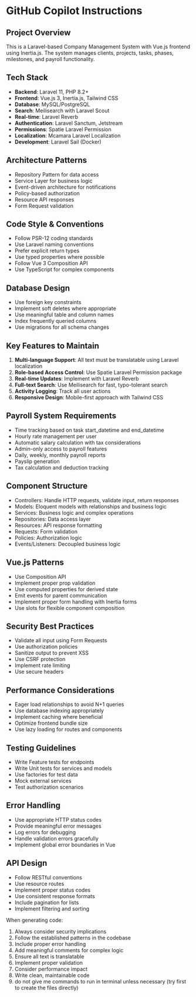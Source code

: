 # GitHub Copilot Instructions

## Project Overview

This is a Laravel-based Company Management System with Vue.js frontend using Inertia.js. The system manages clients, projects, tasks, phases, milestones, and payroll functionality.

## Tech Stack

- **Backend**: Laravel 11, PHP 8.2+
- **Frontend**: Vue.js 3, Inertia.js, Tailwind CSS
- **Database**: MySQL/PostgreSQL
- **Search**: Meilisearch with Laravel Scout
- **Real-time**: Laravel Reverb
- **Authentication**: Laravel Sanctum, Jetstream
- **Permissions**: Spatie Laravel Permission
- **Localization**: Mcamara Laravel Localization
- **Development**: Laravel Sail (Docker)

## Architecture Patterns

- Repository Pattern for data access
- Service Layer for business logic
- Event-driven architecture for notifications
- Policy-based authorization
- Resource API responses
- Form Request validation

## Code Style & Conventions

- Follow PSR-12 coding standards
- Use Laravel naming conventions
- Prefer explicit return types
- Use typed properties where possible
- Follow Vue 3 Composition API
- Use TypeScript for complex components

## Database Design

- Use foreign key constraints
- Implement soft deletes where appropriate
- Use meaningful table and column names
- Index frequently queried columns
- Use migrations for all schema changes

## Key Features to Maintain

1. **Multi-language Support**: All text must be translatable using Laravel localization
2. **Role-based Access Control**: Use Spatie Laravel Permission package
3. **Real-time Updates**: Implement with Laravel Reverb
4. **Full-text Search**: Use Meilisearch for fast, typo-tolerant search
5. **Activity Logging**: Track all user actions
6. **Responsive Design**: Mobile-first approach with Tailwind CSS

## Payroll System Requirements

- Time tracking based on task start_datetime and end_datetime
- Hourly rate management per user
- Automatic salary calculation with tax considerations
- Admin-only access to payroll features
- Daily, weekly, monthly payroll reports
- Payslip generation
- Tax calculation and deduction tracking

## Component Structure

- Controllers: Handle HTTP requests, validate input, return responses
- Models: Eloquent models with relationships and business logic
- Services: Business logic and complex operations
- Repositories: Data access layer
- Resources: API response formatting
- Requests: Form validation
- Policies: Authorization logic
- Events/Listeners: Decoupled business logic

## Vue.js Patterns

- Use Composition API
- Implement proper prop validation
- Use computed properties for derived state
- Emit events for parent communication
- Implement proper form handling with Inertia forms
- Use slots for flexible component composition

## Security Best Practices

- Validate all input using Form Requests
- Use authorization policies
- Sanitize output to prevent XSS
- Use CSRF protection
- Implement rate limiting
- Use secure headers

## Performance Considerations

- Eager load relationships to avoid N+1 queries
- Use database indexing appropriately
- Implement caching where beneficial
- Optimize frontend bundle size
- Use lazy loading for routes and components

## Testing Guidelines

- Write Feature tests for endpoints
- Write Unit tests for services and models
- Use factories for test data
- Mock external services
- Test authorization scenarios

## Error Handling

- Use appropriate HTTP status codes
- Provide meaningful error messages
- Log errors for debugging
- Handle validation errors gracefully
- Implement global error boundaries in Vue

## API Design

- Follow RESTful conventions
- Use resource routes
- Implement proper status codes
- Use consistent response formats
- Include pagination for lists
- Implement filtering and sorting

When generating code:

1. Always consider security implications
2. Follow the established patterns in the codebase
3. Include proper error handling
4. Add meaningful comments for complex logic
5. Ensure all text is translatable
6. Implement proper validation
7. Consider performance impact
8. Write clean, maintainable code
9. do not give me commands to run in terminal unless necessary (try first to create the files directly)
